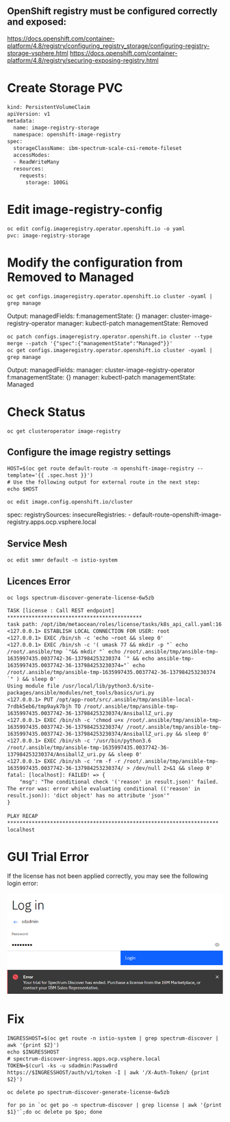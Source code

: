 
## OpenShift registry must be configured correctly and exposed:
https://docs.openshift.com/container-platform/4.8/registry/configuring_registry_storage/configuring-registry-storage-vsphere.html
https://docs.openshift.com/container-platform/4.8/registry/securing-exposing-registry.html


# Create Storage PVC
```
kind: PersistentVolumeClaim
apiVersion: v1
metadata:
  name: image-registry-storage
  namespace: openshift-image-registry
spec:
  storageClassName: ibm-spectrum-scale-csi-remote-fileset
  accessModes:
  - ReadWriteMany
  resources:
    requests:
      storage: 100Gi

```

# Edit image-registry-config
```
oc edit config.imageregistry.operator.openshift.io -o yaml
pvc: image-registry-storage
```

# Modify the configuration from Removed to Managed

```
oc get configs.imageregistry.operator.openshift.io cluster -oyaml | grep manage
```
Output:
  managedFields:
        f:managementState: {}
    manager: cluster-image-registry-operator
    manager: kubectl-patch
  managementState: Removed

```
oc patch configs.imageregistry.operator.openshift.io cluster --type merge --patch '{"spec":{"managementState":"Managed"}}'
oc get configs.imageregistry.operator.openshift.io cluster -oyaml | grep manage
```
Output:
  managedFields:
    manager: cluster-image-registry-operator
        f:managementState: {}
    manager: kubectl-patch
  managementState: Managed

# Check Status
```
oc get clusteroperator image-registry
```
## Configure the image registry settings

```
HOST=$(oc get route default-route -n openshift-image-registry --template='{{ .spec.host }}')
# Use the following output for external route in the next step:
echo $HOST
```

```
oc edit image.config.openshift.io/cluster
```
spec:
  registrySources:
    insecureRegistries:
    - default-route-openshift-image-registry.apps.ocp.vsphere.local


## Service Mesh
```
oc edit smmr default -n istio-system
```

## Licences Error

```
oc logs spectrum-discover-generate-license-6w5zb
```

```
TASK [license : Call REST endpoint] ********************************************
task path: /opt/ibm/metaocean/roles/license/tasks/k8s_api_call.yaml:16
<127.0.0.1> ESTABLISH LOCAL CONNECTION FOR USER: root
<127.0.0.1> EXEC /bin/sh -c 'echo ~root && sleep 0'
<127.0.0.1> EXEC /bin/sh -c '( umask 77 && mkdir -p "` echo /root/.ansible/tmp `"&& mkdir "` echo /root/.ansible/tmp/ansible-tmp-1635997435.0037742-36-137984253230374 `" && echo ansible-tmp-1635997435.0037742-36-137984253230374="` echo /root/.ansible/tmp/ansible-tmp-1635997435.0037742-36-137984253230374 `" ) && sleep 0'
Using module file /usr/local/lib/python3.6/site-packages/ansible/modules/net_tools/basics/uri.py
<127.0.0.1> PUT /opt/app-root/src/.ansible/tmp/ansible-local-7rdbk5eb6/tmp9ayk7bjh TO /root/.ansible/tmp/ansible-tmp-1635997435.0037742-36-137984253230374/AnsiballZ_uri.py
<127.0.0.1> EXEC /bin/sh -c 'chmod u+x /root/.ansible/tmp/ansible-tmp-1635997435.0037742-36-137984253230374/ /root/.ansible/tmp/ansible-tmp-1635997435.0037742-36-137984253230374/AnsiballZ_uri.py && sleep 0'
<127.0.0.1> EXEC /bin/sh -c '/usr/bin/python3.6 /root/.ansible/tmp/ansible-tmp-1635997435.0037742-36-137984253230374/AnsiballZ_uri.py && sleep 0'
<127.0.0.1> EXEC /bin/sh -c 'rm -f -r /root/.ansible/tmp/ansible-tmp-1635997435.0037742-36-137984253230374/ > /dev/null 2>&1 && sleep 0'
fatal: [localhost]: FAILED! => {
    "msg": "The conditional check '('reason' in result.json)' failed. The error was: error while evaluating conditional (('reason' in result.json)): 'dict object' has no attribute 'json'"
}

PLAY RECAP *********************************************************************
localhost
```
# GUI Trial Error
If the license has not been applied correctly, you may see the following login error:

![Login Error](images/trial-login-error.png)

# Fix

```
INGRESSHOST=$(oc get route -n istio-system | grep spectrum-discover | awk '{print $2}')
echo $INGRESSHOST
# spectrum-discover-ingress.apps.ocp.vsphere.local
TOKEN=$(curl -ks -u sdadmin:Passw0rd https://$INGRESSHOST/auth/v1/token -I | awk '/X-Auth-Token/ {print $2}')
```
```
oc delete po spectrum-discover-generate-license-6w5zb
```

```
for po in `oc get po -n spectrum-discover | grep license | awk '{print $1}'`;do oc delete po $po; done
```


